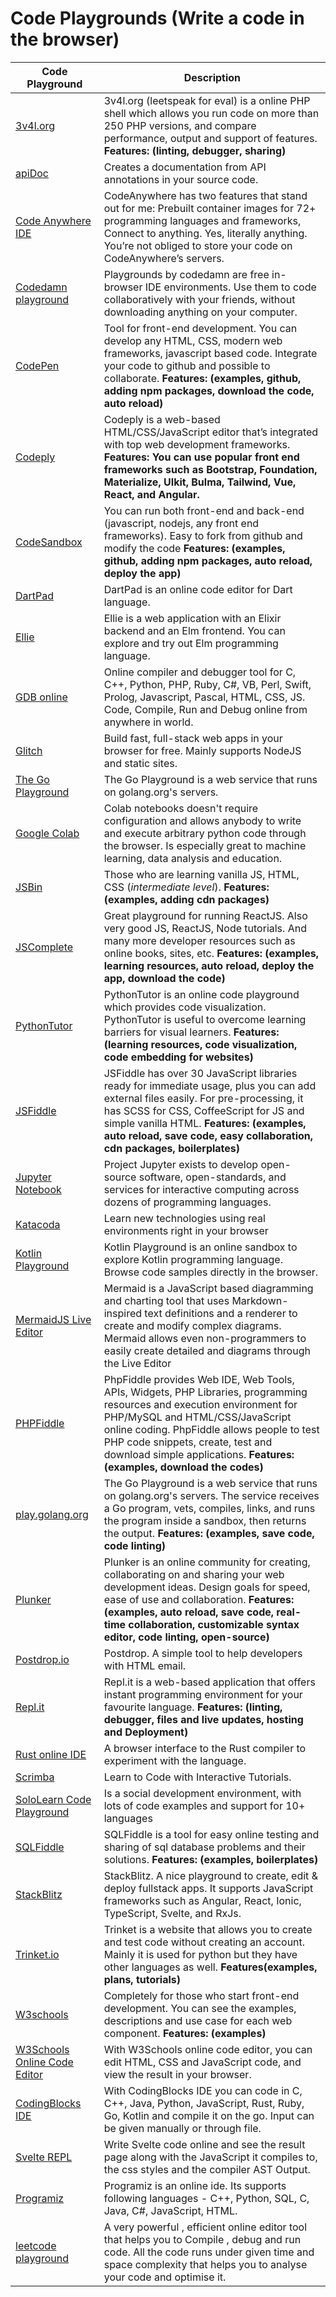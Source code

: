 # Code Playgrounds (Write a code in the browser)

| Code Playground | Description |
| --------------- | ----------- |
[3v4l.org](https://3v4l.org/) | 3v4l.org (leetspeak for eval) is a online PHP shell which allows you run code on more than 250 PHP versions, and compare performance, output and support of features. **Features: (linting, debugger, sharing)**
[apiDoc](https://apidocjs.com/) | Creates a documentation from API annotations in your source code.
[Code Anywhere IDE](https://codeanywhere.com/) | CodeAnywhere has two features that stand out for me: Prebuilt container images for 72+ programming languages and frameworks, Connect to anything. Yes, literally anything. You’re not obliged to store your code on CodeAnywhere’s servers.
[Codedamn playground](https://codedamn.com/playgrounds) | Playgrounds by codedamn are free in-browser IDE environments. Use them to code collaboratively with your friends, without downloading anything on your computer.
[CodePen](https://codepen.io/) | Tool for front-end development. You can develop any HTML, CSS, modern web frameworks, javascript based code. Integrate your code to github and possible to collaborate. **Features: (examples, github, adding npm packages, download the code, auto reload)**
[Codeply](https://www.codeply.com/) | Codeply is a web-based HTML/CSS/JavaScript editor that’s integrated with top web development frameworks. **Features: You can use popular front end frameworks such as Bootstrap, Foundation, Materialize, UIkit, Bulma, Tailwind, Vue, React, and Angular.**
[CodeSandbox](https://codesandbox.io/) | You can run both front-end and back-end (javascript, nodejs, any front end frameworks). Easy to fork from github and modify the code **Features: (examples, github, adding npm packages, auto reload, deploy the app)**
[DartPad](https://dartpad.dev/?null_safety=true) | DartPad is an online code editor for Dart language.
[Ellie](https://ellie-app.com/) | Ellie is a web application with an Elixir backend and an Elm frontend. You can explore and try out Elm programming language.
[GDB online](https://www.onlinegdb.com/) |  Online compiler and debugger tool for C, C++, Python, PHP, Ruby, C#, VB, Perl, Swift, Prolog, Javascript, Pascal, HTML, CSS, JS. Code, Compile, Run and Debug online from anywhere in world.
[Glitch](https://glitch.com) | Build fast, full-stack web apps in your browser for free. Mainly supports NodeJS and static sites. 
[The Go Playground](https://play.golang.org/) | The Go Playground is a web service that runs on golang.org's servers. 
[Google Colab](https://colab.research.google.com/) | Colab notebooks doesn't require configuration and allows anybody to write and execute arbitrary python code through the browser. Is especially great to machine learning, data analysis and education.
[JSBin](https://jsbin.com/) | Those who are learning vanilla JS, HTML, CSS (_intermediate level_). **Features: (examples, adding cdn packages)**
[JSComplete](https://jscomplete.com/) | Great playground for running ReactJS. Also very good JS, ReactJS, Node tutorials. And many more developer resources such as online books, sites, etc. **Features: (examples, learning resources, auto reload, deploy the app, download the code)**
[PythonTutor](https://pythontutor.com/) | PythonTutor is an online code playground which provides code visualization. PythonTutor is useful to overcome learning barriers for visual learners. **Features: (learning resources, code visualization, code embedding for websites)**
[JSFiddle](https://jsfiddle.net/) | JSFiddle has over 30 JavaScript libraries ready for immediate usage, plus you can add external files easily. For pre-processing, it has SCSS for CSS, CoffeeScript for JS and simple vanilla HTML. **Features: (examples, auto reload, save code, easy collaboration, cdn packages, boilerplates)**
[Jupyter Notebook](https://jupyter.org/) | Project Jupyter exists to develop open-source software, open-standards, and services for interactive computing across dozens of programming languages.
[Katacoda](https://www.katacoda.com/) | Learn new technologies using real environments right in your browser
[Kotlin Playground](https://play.kotlinlang.org/) | Kotlin Playground is an online sandbox to explore Kotlin programming language. Browse code samples directly in the browser.
[MermaidJS Live Editor](https://mermaid.live/) | Mermaid is a JavaScript based diagramming and charting tool that uses Markdown-inspired text definitions and a renderer to create and modify complex diagrams. Mermaid allows even non-programmers to easily create detailed and diagrams through the Live Editor
[PHPFiddle](http://phpfiddle.org/) | PhpFiddle provides Web IDE, Web Tools, APIs, Widgets, PHP Libraries, programming resources and execution environment for PHP/MySQL and HTML/CSS/JavaScript online coding. PhpFiddle allows people to test PHP code snippets, create, test and download simple applications. **Features: (examples, download the codes)**
[play.golang.org](https://play.golang.org/) | The Go Playground is a web service that runs on golang.org's servers. The service receives a Go program, vets, compiles, links, and runs the program inside a sandbox, then returns the output. **Features: (examples, save code, code linting)**
[Plunker](https://plnkr.co/) | Plunker is an online community for creating, collaborating on and sharing your web development ideas. Design goals for speed, ease of use and collaboration. **Features: (examples, auto reload, save code, real-time collaboration, customizable syntax editor, code linting, open-source)**
[Postdrop.io](https://app.postdrop.io) | Postdrop. A simple tool to help developers with HTML email.
[Repl.it](https://repl.it/) | Repl.it is a web-based application that offers instant programming environment for your favourite language. **Features: (linting, debugger, files and live updates, hosting and Deployment)**
[Rust online IDE](https://play.rust-lang.org/) | A browser interface to the Rust compiler to experiment with the language.
[Scrimba](https://scrimba.com/) | Learn to Code with Interactive Tutorials.
[SoloLearn Code Playground](https://www.sololearn.com/Codes/) | Is a social development environment, with lots of code examples and support for 10+ languages
[SQLFiddle](http://sqlfiddle.com/) | SQLFiddle is a tool for easy online testing and sharing of sql database problems and their solutions. **Features: (examples, boilerplates)**
[StackBlitz](https://stackblitz.com) | StackBlitz. A nice playground to create, edit & deploy fullstack apps. It supports JavaScript frameworks such as Angular, React, Ionic, TypeScript, Svelte, and RxJs.
[Trinket.io](https://trinket.io/) | Trinket is a website that allows you to create and test code without creating an account. Mainly it is used for python but they have other languages as well. **Features(examples, plans, tutorials)**
[W3schools](https://www.w3schools.com/) | Completely for those who start front-end development. You can see the examples, descriptions and use case for each web component. **Features: (examples)**
[W3Schools Online Code Editor](https://www.w3schools.com/tryit/) | With W3Schools online code editor, you can edit HTML, CSS and JavaScript code, and view the result in your browser.
[CodingBlocks IDE](https://ide.codingblocks.com/) | With CodingBlocks IDE you can code in C, C++, Java, Python, JavaScript, Rust, Ruby, Go, Kotlin and compile it on the go. Input can be given manually or through file. 
[Svelte REPL](https://svelte.dev/repl/) | Write Svelte code online and see the result page along with the JavaScript it compiles to, the css styles and the compiler AST Output. 
[Programiz](https://www.programiz.com/cpp-programming/online-compiler/) | Programiz is an online ide. Its supports following languages - C++, Python, SQL, C, Java, C#, JavaScript, HTML.
[leetcode playground](https://leetcode.com/playground/) | A very powerful , efficient online editor tool that helps you to  Compile , debug and run code. All the code runs under given time and space complexity that helps you to analyse your code and optimise it. 
